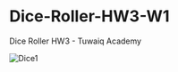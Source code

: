 # Dice-Roller-HW3-W1
Dice Roller HW3 - Tuwaiq Academy

![Dice1](https://user-images.githubusercontent.com/109922953/182822169-60da169b-8b1a-41e7-8119-c2ddc42604f2.png)
